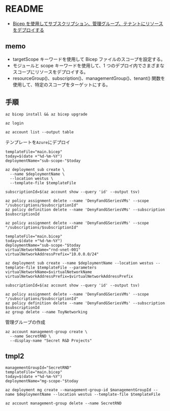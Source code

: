 # README

- [Bicep を使用してサブスクリプション、管理グループ、テナントにリソースをデプロイする](https://learn.microsoft.com/ja-jp/training/modules/deploy-resources-scopes-bicep/)

## memo

- targetScope キーワードを使用して Bicep ファイルのスコープを設定する。
- モジュールと scope キーワードを使用して、1 つのデプロイ内でさまざまなスコープにリソースをデプロイする。
- resourceGroup()、subscription()、managementGroup()、tenant() 関数を使用して、特定のスコープをターゲットにする。

## 手順

```shell
az bicep install && az bicep upgrade
```

```shell
az login
```

```shell
az account list --output table
```

テンプレートを`Azure`にデプロイ

```shell
templateFile="main.bicep"
today=$(date +"%d-%m-%Y")
deploymentName="sub-scope-"$today

az deployment sub create \
  --name $deploymentName \
  --location westus \
  --template-file $templateFile
```

```shell
subscriptionId=$(az account show --query 'id' --output tsv)

az policy assignment delete --name 'DenyFandGSeriesVMs' --scope "/subscriptions/$subscriptionId"
az policy definition delete --name 'DenyFandGSeriesVMs' --subscription $subscriptionId
```

```shell
az policy assignment delete --name 'DenyFandGSeriesVMs' --scope "/subscriptions/$subscriptionId"
```

```shell
templateFile="main.bicep"
today=$(date +"%d-%m-%Y")
deploymentName="sub-scope-"$today
virtualNetworkName="rnd-vnet-001"
virtualNetworkAddressPrefix="10.0.0.0/24"

az deployment sub create --name $deploymentName --location westus --template-file $templateFile --parameters virtualNetworkName=$virtualNetworkName virtualNetworkAddressPrefix=$virtualNetworkAddressPrefix
```

```shell
subscriptionId=$(az account show --query 'id' --output tsv)

az policy assignment delete --name 'DenyFandGSeriesVMs' --scope "/subscriptions/$subscriptionId"
az policy definition delete --name 'DenyFandGSeriesVMs' --subscription $subscriptionId
az group delete --name ToyNetworking
```

管理グループの作成

```shell
az account management-group create \
  --name SecretRND \
  --display-name "Secret R&D Projects"
```

## tmpl2

```shell
managementGroupId="SecretRND"
templateFile="main.bicep"
today=$(date +"%d-%m-%Y")
deploymentName="mg-scope-"$today

az deployment mg create --management-group-id $managementGroupId --name $deploymentName --location westus --template-file $templateFile
```

```shell
az account management-group delete --name SecretRND
```
